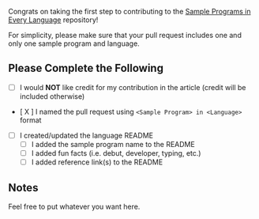 Congrats on taking the first step to contributing to the [Sample Programs in Every Language](https://therenegadecoder.com/code/sample-programs-in-every-language/) repository!

For simplicity, please make sure that your pull request includes one and only one sample program and language.

## Please Complete the Following

- [ ] I would **NOT** like credit for my contribution in the article (credit will be included otherwise)
- [ X ] I named the pull request using `<Sample Program> in <Language>` format
- [ ] I created/updated the language README
  - [ ] I added the sample program name to the README
  - [ ] I added fun facts (i.e. debut, developer, typing, etc.)
  - [ ] I added reference link(s) to the README

## Notes

Feel free to put whatever you want here.
